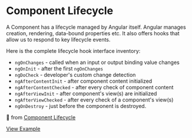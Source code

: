 # Component Lifecycle

A Component has a lifecycle managed by Angular itself. Angular manages creation, rendering, data-bound properties etc. It also offers hooks that allow us to respond to key lifecycle events.

Here is the complete lifecycle hook interface inventory:

- `ngOnChanges` - called when an input or output binding value changes
- `ngOnInit` - after the first `ngOnChanges`
- `ngDoCheck` - developer's custom change detection
- `ngAfterContentInit` - after component content initialized
- `ngAfterContentChecked` - after every check of component content
- `ngAfterViewInit` - after component's view(s) are initialized
- `ngAfterViewChecked` - after every check of a component's view(s)
- `ngOnDestroy` - just before the component is destroyed.

📄 from [Component Lifecycle](https://angular.io/docs/ts/latest/guide/lifecycle-hooks.html)

[View Example](http://plnkr.co/edit/rBYANqyCuFczeehaFamT?p=preview)

